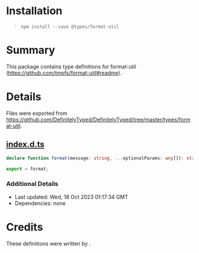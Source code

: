 # Installation
> `npm install --save @types/format-util`

# Summary
This package contains type definitions for format-util (https://github.com/tmpfs/format-util#readme).

# Details
Files were exported from https://github.com/DefinitelyTyped/DefinitelyTyped/tree/master/types/format-util.
## [index.d.ts](https://github.com/DefinitelyTyped/DefinitelyTyped/tree/master/types/format-util/index.d.ts)
````ts
declare function format(message: string, ...optionalParams: any[]): string;

export = format;

````

### Additional Details
 * Last updated: Wed, 18 Oct 2023 01:17:34 GMT
 * Dependencies: none

# Credits
These definitions were written by .

